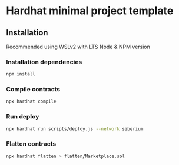 # Hardhat minimal project template

## Installation

Recommended using WSLv2 with LTS Node & NPM version

### Installation dependencies
```bash
npm install
```
### Compile contracts
```bash
npx hardhat compile
```
### Run deploy
```bash
npx hardhat run scripts/deploy.js --network siberium
```
### Flatten contracts
```bash
npx hardhat flatten > flatten/Marketplace.sol
```